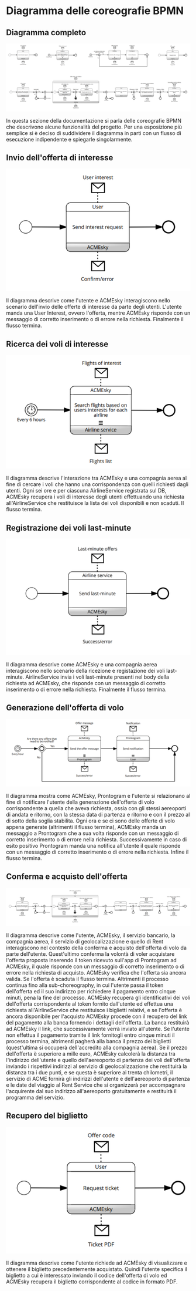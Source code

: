 
# Diagramma delle coreografie BPMN

## Diagramma completo

![coreografia-BPMN completa](coreografia-BPMN/img/diagram_all.png)

In questa sezione della documentazione si parla delle coreografie BPMN che descrivono alcune funzionalità del progetto. Per una esposizione più semplice si è deciso di suddividere il diagramma in parti con un flusso di esecuzione indipendente e spiegarle singolarmente.

## Invio dell'offerta di interesse

![coreografia-BPMN completa](coreografia-BPMN/img/send_interest.png)

Il diagramma descrive come l'utente e ACMEsky interagiscono nello scenario dell'invio delle offerte di interesse da parte degli utenti. L'utente manda una User Interest, ovvero l'offerta, mentre ACMEsky risponde con un messaggio di corretto inserimento o di errore nella richiesta. Finalmente il flusso termina.

## Ricerca dei voli di interesse

![coreografia-BPMN completa](coreografia-BPMN/img/search_flights.png)

Il diagramma descrive l'interazione tra ACMEsky e una compagnia aerea al fine di cercare i voli che hanno una corrispondenza con quelli richiesti dagli utenti. Ogni sei ore e per ciascuna AirlineService registrata sul DB, ACMEsky recupera i voli di interesse degli utenti effettuando una richiesta all'AirlineService che restituisce la lista dei voli disponibili e non scaduti. Il flusso termina.

## Registrazione dei voli last-minute

![coreografia-BPMN completa](coreografia-BPMN/img/last_minute.png)

Il diagramma descrive come ACMEsky e una compagnia aerea interagiscono nello scenario della ricezione e registazione dei voli last-minute. AirlineService invia i voli last-minute presenti nel body della richiesta ad ACMEsky, che risponde con un messaggio di corretto inserimento o di errore nella richiesta. Finalmente il flusso termina.

## Generazione dell'offerta di volo

![coreografia-BPMN completa](coreografia-BPMN/img/make_offer.png)

Il diagramma mostra come ACMEsky, Prontogram e l'utente si relazionano al fine di notificare l'utente della generazione dell'offerta di volo corrispondente a quella che aveva richiesta, ossia con gli stessi aereoporti di andata e ritorno, con la stessa data di partenza e ritorno e con il prezzo al di sotto della soglia stabilita. Ogni ora e se ci sono delle offerte di volo appena generate (altrimenti il flusso termina), ACMEsky manda un messaggio a Prontogram che a sua volta risponde con un messaggio di corretto inserimento o di errore nella richiesta. Successivamente in caso di esito positivo Prontogram manda una notifica all'utente il quale risponde con un messaggio di corretto inserimento o di errore nella richiesta. Infine il flusso termina.

## Conferma e acquisto dell'offerta

![coreografia-BPMN completa](coreografia-BPMN/img/confirm_pay_offer.png)

Il diagramma descrive come l'utente, ACMEsky, il servizio bancario, la compagnia aerea, il servizio di geolocalizzazione e quello di Rent interagiscono nel contesto della conferma e acquisto dell'offerta di volo da parte dell'utente. Quest'ultimo conferma la volontà di voler acquistare l'offerta proposta inserendo il token ricevuto sull'app di Prontogram ad ACMEsky, il quale risponde con un messaggio di corretto inserimento o di errore nella richiesta di acquisto. ACMEsky verifica che l'offerta sia ancora valida. Se l'offerta è scaduta il flusso termina. Altrimenti il processo continua fino alla sub-choreography, in cui l'utente passa il token dell'offerta ed il suo indirizzo per richiedere il pagamento entro cinque minuti, pena la fine del processo. ACMEsky recupera gli identificativi dei voli dell'offerta corrispondente al token fornito dall'utente ed effettua una richiesta all'AirlineService che restituisce i biglietti relativi, e se l'offerta è ancora disponibile per l'acquisto ACMEsky procede con il recupero del link del pagamento alla banca fornendo i dettagli dell'offerta. La banca restituirà ad ACMEsky il link, che successivamente verrà inviato all'utente. Se l'utente non effettua il pagamento tramite il link fornitogli entro cinque minuti il processo termina, altrimenti pagherà alla banca il prezzo dei biglietti (quest'ultima si occuperà dell'accredito alla compagnia aerea). Se il prezzo dell'offerta è superiore a mille euro, ACMEsky calcolerà la distanza tra l'indirizzo dell'utente e quello dell'aereoporto di partenza dei voli dell'offerta inviando i rispettivi indirizzi al servizio di geolocalizzazione che restituirà la distanza tra i due punti, e se questa è superiore ai trenta chilometri, il servizio di ACME fornirà gli indirizzi dell'utente e dell'aereoporto di partenza e le date del viaggio al Rent Service che si organizzerà per accompagnare l'acquirente dal suo indirizzo all'aereoporto gratuitamente e restituirà il programma del servizio.

## Recupero del biglietto

![coreografia-BPMN completa](coreografia-BPMN/img/request_ticket.png)

Il diagramma descrive come l'utente richiede ad ACMEsky di visualizzare e ottenere il biglietto precedentemente acquistato. Quindi l'utente specifica il biglietto a cui è interessato inviando il codice dell'offerta di volo ed ACMEsky recupera il biglietto corrispondente al codice in formato PDF.
